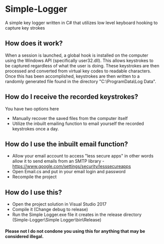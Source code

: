 # Simple-Logger
A simple key logger written in C# that utilizes low level keyboard hooking to capture key strokes

## How does it work?
When a session is launched, a global hook is installed on the computer using the Windows API (specifically user32.dll). This allows keystrokes to be captured regardless of what the user is doing. These keystrokes are then processed and converted from virtual key codes to readable characters. Once this has been accomplished, keystrokes are then written to a randomly generated file found in the directory "C:\ProgramData\Log Data".

## How do I receive the recorded keystrokes?
You have two options here
* Manually recover the saved files from the computer itself 
* Utilize the inbuilt emailing function to email yourself the recorded keystrokes once a day.

## How do I use the inbuilt email function?
* Allow your email account to access "less secure apps" in other words allow it to send emails from an SMTP library - https://www.google.com/settings/security/lesssecureapps
* Open Email.cs and put in your email login and password
* Recompile the project

## How do I use this?
* Open the project solution in Visual Studio 2017
* Compile it  (Change debug to release)
* Run the Simple Logger.exe file it creates in the release directory (Simple-Logger\Simple Logger\bin\Release)

#### Please not I do not condone you using this for anything that may be considered illegal.
